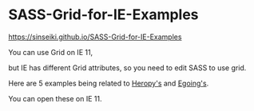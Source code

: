 # SASS-Grid-for-IE-Examples

https://sinseiki.github.io/SASS-Grid-for-IE-Examples

You can use Grid on IE 11,

but IE has different Grid attributes, so you need to edit SASS to use grid.

Here are 5 examples being related to [Heropy's](https://www.fastcampus.co.kr/dev_online_react) and [Egoing's](https://opentutorials.org/course/3086/18322).

You can open these on IE 11.

